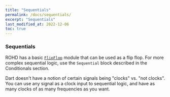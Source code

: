 ```yaml
---
title: "Sequentials"
permalink: /docs/sequentials/
excerpt: "Sequentials"
last_modified_at: 2022-12-06
toc: true
---
```


### Sequentials
ROHD has a basic [`FlipFlop`](https://intel.github.io/rohd/api/rohd/FlipFlop-class.html) module that can be used as a flip flop.  For more complex sequential logic, use the `Sequential` block described in the Conditionals section.

Dart doesn't have a notion of certain signals being "clocks" vs. "not clocks".  You can use any signal as a clock input to sequential logic, and have as many clocks of as many frequencies as you want.